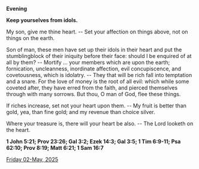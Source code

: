 **Evening**

**Keep yourselves from idols.**
 
My son, give me thine heart. -- Set your affection on things above, not on things on the earth.
 
Son of man, these men have set up their idols in their heart and put the stumblingblock of their iniquity before their face: should I be enquired of at all by them? -- Mortify ... your members which are upon the earth; fornication, uncleanness, inordinate affection, evil concupiscence, and covetousness, which is idolatry. -- They that will be rich fall into temptation and a snare. For the love of money is the root of all evil: which while some coveted after, they have erred from the faith, and pierced themselves through with many sorrows. But thou, O man of God, flee these things.
 
If riches increase, set not your heart upon them. -- My fruit is better than gold, yea, than fine gold; and my revenue than choice silver.
 
Where your treasure is, there will your heart be also. -- The Lord looketh on the heart.  

**1 John 5:21; Prov 23:26; Gal 3:2; Ezek 14:3; Gal 3:5; 1 Tim 6:9-11; Psa 62:10; Prov 8:19; Matt 6:21; 1 Sam 16:7**

[Friday 02-May, 2025](https://t.me/daily_light)
